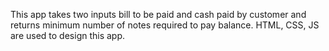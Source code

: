 This app takes two inputs bill to be paid and cash paid by customer and returns minimum number of notes required to pay balance. HTML, CSS, JS are used to design this app.